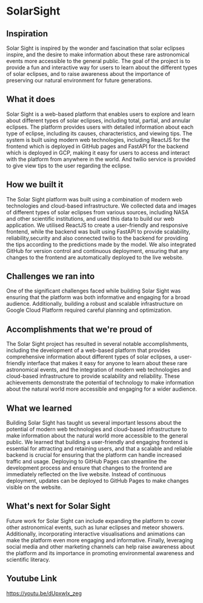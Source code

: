 # SolarSight

## Inspiration

Solar Sight is inspired by the wonder and fascination that solar eclipses inspire, and the desire to make information about these rare astronomical events more accessible to the general public. The goal of the project is to provide a fun and interactive way for users to learn about the different types of solar eclipses, and to raise awareness about the importance of preserving our natural environment for future generations.

## What it does

Solar Sight is a web-based platform that enables users to explore and learn about different types of solar eclipses, including total, partial, and annular eclipses. The platform provides users with detailed information about each type of eclipse, including its causes, characteristics, and viewing tips. The system is built using modern web technologies, including ReactJS for the frontend which is deployed in GitHub pages and FastAPI for the backend which is deployed in GCP, making it easy for users to access and interact with the platform from anywhere in the world. And twilio service is provided to give view tips to the user regarding the eclipse.

## How we built it

The Solar Sight platform was built using a combination of modern web technologies and cloud-based infrastructure. We collected data and images of different types of solar eclipses from various sources, including NASA and other scientific institutions, and used this data to build our web application. We utilised ReactJS to create a user-friendly and responsive frontend, while the backend was built using FastAPI to provide scalability, reliability,security and also connected twilio to the backend for providing the tips according to the predictions made by the model. We also integrated GitHub for version control and continuous deployment, ensuring that any changes to the frontend are automatically deployed to the live website.

## Challenges we ran into

One of the significant challenges faced while building Solar Sight was ensuring that the platform was both informative and engaging for a broad audience. Additionally, building a robust and scalable infrastructure on Google Cloud Platform required careful planning and optimization.

## Accomplishments that we're proud of

The Solar Sight project has resulted in several notable accomplishments, including the development of a web-based platform that provides comprehensive information about different types of solar eclipses, a user-friendly interface that makes it easy for anyone to learn about these rare astronomical events, and the integration of modern web technologies and cloud-based infrastructure to provide scalability and reliability. These achievements demonstrate the potential of technology to make information about the natural world more accessible and engaging for a wider audience.


## What we learned

Building Solar Sight has taught us several important lessons about the potential of modern web technologies and cloud-based infrastructure to make information about the natural world more accessible to the general public. We learned that building a user-friendly and engaging frontend is essential for attracting and retaining users, and that a scalable and reliable backend is crucial for ensuring that the platform can handle increased traffic and usage. Deploying to GitHub Pages can streamline the development process and ensure that changes to the frontend are immediately reflected on the live website. Instead of continuous deployment, updates can be deployed to GitHub Pages to make changes visible on the website.

## What's next for Solar Sight

Future work for Solar Sight can include expanding the platform to cover other astronomical events, such as lunar eclipses and meteor showers. Additionally, incorporating interactive visualisations and animations can make the platform even more engaging and informative. Finally, leveraging social media and other marketing channels can help raise awareness about the platform and its importance in promoting environmental awareness and scientific literacy.

## Youtube Link
https://youtu.be/dUpxwIx_zeg
